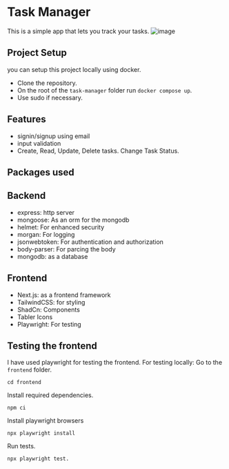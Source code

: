 # Task Manager
This is a simple app that lets you track your tasks.
![image](https://github.com/theunhackable/task-manager/assets/53367382/38d22fdb-5cef-4853-9243-1777ba16a53e)

## Project Setup

you can setup this project locally using docker.

- Clone the repository.
- On the root of the `task-manager` folder run `docker compose up`.
- Use sudo if necessary.

## Features
- signin/signup using email
- input validation
- Create, Read, Update, Delete tasks. Change Task Status.

## Packages used

## Backend
- express: http server
- mongoose: As an orm for the mongodb
- helmet: For enhanced security
- morgan: For logging
- jsonwebtoken: For authentication and authorization
- body-parser: For parcing the body
- mongodb: as a database
  
## Frontend

- Next.js: as a frontend framework
- TailwindCSS: for styling
- ShadCn: Components
- Tabler Icons
- Playwright: For testing


## Testing the frontend

I have used playwright for testing the frontend.
For testing locally:
Go to the `frontend` folder.
```
cd frontend
```
Install required dependencies.
```
npm ci
```

Install playwright browsers

```
npx playwright install
```

Run tests.
```
npx playwright test.
```
